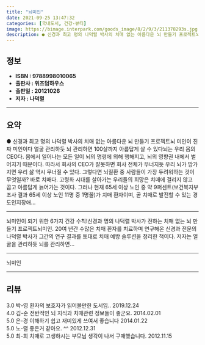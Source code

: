 ```yaml
---
title: "뇌미인"
date: 2021-09-25 13:47:32
categories: [국내도서, 건강-뷰티]
image: https://bimage.interpark.com/goods_image/8/2/9/3/211378293s.jpg
description: ● 신경과 최고 명의 나덕렬 박사의 치매 없는 아름다운 뇌 만들기 프로젝트뇌 미인이 진짜 미인이다 얼굴 관리하듯 뇌 관리하면 100살까지 아름답게 살 수 있다뇌는 우리 몸의 CEO다. 몸에서 일어나는 모든 일이 뇌의 명령에 의해 행해지고, 뇌의 영향권 내에서 벌어지기 때문이다. 따라
---
```


## **정보**

- **ISBN : 9788998010065**
- **출판사 : 위즈덤하우스**
- **출판일 : 20121026**
- **저자 : 나덕렬**

------



## **요약**

●  신경과 최고 명의 나덕렬 박사의 치매 없는 아름다운 뇌 만들기 프로젝트뇌 미인이 진짜 미인이다  얼굴 관리하듯 뇌 관리하면 100살까지 아름답게 살 수 있다뇌는 우리 몸의 CEO다. 몸에서 일어나는 모든 일이 뇌의 명령에 의해 행해지고, 뇌의 영향권 내에서 벌어지기 때문이다. 따라서 회사의 CEO가 잘못하면 회사 전체가 무너지듯 우리 뇌가 망가지면 우리 삶 역시 무너질 수 있다. 그렇다면 뇌질환 중 사람들이 가장 두려워하는 것이 무엇일까? 바로 치매다. 고령화 시대를 살아가는 우리들의 희망은 치매에 걸리지 않고 곱고 아름답게 늙어가는 것이다. 그러나 현재 65세 이상 노인 중 약 9퍼센트(보건복지부 조사 결과 65세 이상 노인  11명 중 1명꼴)가 치매 환자이며, 곧 치매로 발전할 수 있는 경도인지장애...

------

뇌미인이 되기 위한 6가지 건강 수칙!신경과 명의 나덕렬 박사가 전하는 치매 없는 뇌 만들기 프로젝트뇌미인. 20여 년간 수많은 치매 환자를 치료하며 연구해온 신경과 전문의 나덕렬 박사가 그간의 연구 결과를 토대로 치매 예방 솔루션을 정리한 책이다. 저자는 얼굴을 관리하듯 뇌를 관리하면... 

------


뇌미인 

------


## **리뷰** 

3.0 박-영 환자의 보호자가 읽어볼만한 도서임.. 2019.12.24 <br/>4.0 김-순 전반적인 뇌 지식과 치매관련 정보들이 좋군요. 2014.02.01 <br/>5.0 은-경 이해하기 쉽고 재미있게 쓰여서 좋습니다 2014.01.22 <br/>5.0 노-렬 좋은거 같아요. ^^ 2012.12.31 <br/>5.0 최-희 치매로 고생하시는 부모님 생각이 나서 구매했습니다. 2012.11.15 <br/>